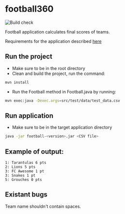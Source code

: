 # football360

![Build check](https://github.com/eugene100/football360/workflows/Build%20check/badge.svg)

Football application calculates final scores of teams.

Requirements for the application described [here](doc/task.md)

## Run the project

- Make sure to be in the root directory
- Clean and build the project, run the command:
```bash
mvn install
```
- Run the Football method in Football.java by running:
```bash
mvn exec:java -Dexec.args=src/test/data/test_data.csv
```

## Run application

- Make sure to be in the target application directory
```bash
java -jar football-<version>.jar <CSV file>
```

## Example of output:
```
1: Tarantulas 6 pts
2: Lions 5 pts
3: FC Awesome 1 pt
3: Snakes 1 pt
5: Grouches 0 pts
```

## Existant bugs
Team name shouldn't contain spaces.
